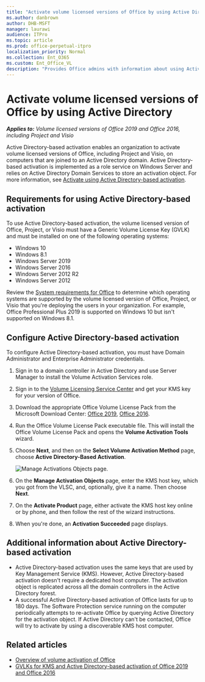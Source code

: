 ```yaml
---
title: "Activate volume licensed versions of Office by using Active Directory"
ms.author: danbrown
author: DHB-MSFT
manager: laurawi
audience: ITPro
ms.topic: article
ms.prod: office-perpetual-itpro
localization_priority: Normal
ms.collection: Ent_O365
ms.custom: Ent_Office_VL
description: "Provides Office admins with information about using Active Directory to activate volume licensed versions of Office 2019 and Office 2016, including Project and Visio."
---
```


# Activate volume licensed versions of Office by using Active Directory

***Applies to:*** *Volume licensed versions of Office 2019 and Office 2016, including Project and Visio*
  
Active Directory-based activation enables an organization to activate volume licensed versions of Office, including Project and Visio, on computers that are joined to an Active Directory domain. Active Directory-based activation is implemented as a role service on Windows Server and relies on Active Directory Domain Services to store an activation object. For more information, see [Activate using Active Directory-based activation](/windows/deployment/volume-activation/activate-using-active-directory-based-activation-client).


## Requirements for using Active Directory-based activation

To use Active Directory-based activation, the volume licensed version of Office, Project, or Visio must have a Generic Volume License Key (GVLK) and must be installed on one of the following operating systems:

- Windows 10
- Windows 8.1
- Windows Server 2019
- Windows Server 2016
- Windows Server 2012 R2
- Windows Server 2012  
    
Review the [System requirements for Office](https://products.office.com/office-resources) to determine which operating systems are supported by the volume licensed version of Office, Project, or Visio that you're deploying the users in your organization. For example, Office Professional Plus 2019 is supported on Windows 10 but isn't supported on Windows 8.1.


## Configure Active Directory-based activation

To configure Active Directory-based activation, you must have Domain Administrator and Enterprise Administrator credentials.

1. Sign in to a domain controller in Active Directory and use Server Manager to install the Volume Activation Services role.
2. Sign in to the [Volume Licensing Service Center](https://www.microsoft.com/licensing/servicecenter/default.aspx) and get your KMS key for your version of Office.
3. Download the appropriate Office Volume License Pack from the Microsoft Download Center: [Office 2019](https://www.microsoft.com/download/details.aspx?id=57342), [Office 2016](https://www.microsoft.com/download/details.aspx?id=49164).
4. Run the Office Volume License Pack executable file. This will install the Office Volume License Pack and opens the **Volume Activation Tools** wizard.
5. Choose **Next**, and then on the **Select Volume Activation Method** page, choose **Active Directory-Based Activation**.
    
     ![Manage Activations Objects page.](../images/473b8652-0fc8-4903-abb3-41cd3c5d45ce.png)
  
6. On the **Manage Activation Objects** page, enter the KMS host key, which you got from the VLSC, and, optionally, give it a name. Then choose **Next**.
7. On the **Activate Product** page, either activate the KMS host key online or by phone, and then follow the rest of the wizard instructions.
8. When you're done, an **Activation Succeeded** page displays. 


## Additional information about Active Directory-based activation

- Active Directory-based activation uses the same keys that are used by Key Management Service (KMS). However, Active Directory-based activation doesn't require a dedicated host computer. The activation object is replicated across all the domain controllers in the Active Directory forest.
- A successful Active Directory-based activation of Office lasts for up to 180 days. The Software Protection service running on the computer periodically attempts to re-activate Office by querying Active Directory for the activation object. If Active Directory can't be contacted, Office will try to activate by using a discoverable KMS host computer. 

    
## Related articles

- [Overview of volume activation of Office](plan-volume-activation-of-office.md)
- [GVLKs for KMS and Active Directory-based activation of Office 2019 and Office 2016](gvlks.md)
